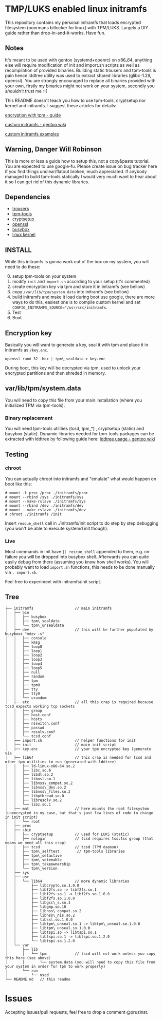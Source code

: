 # TMP/LUKS enabled linux initramfs

This repository contains my personal initramfs that loads encrypted filesystem (poormans bitlocker for linux) with TPM/LUKS.
Largely a DIY guide rather than drop-in-and-it-works. Have fun.

## Notes
It's meant to be used with gentoo (systemd+openrc) on x86\_64, anything else will require modification of init and import.sh scripts as well as recompilation of provided binaries.
Building static trousers and tpm-tools is pain hence lddtree utility was used to extract shared libraries (glibc-1.26, openssl).
You are strongly encouraged to replace all binaries provided with your own, firstly my binaries might not work on your system, secondly you _shouldn't_ trust me :-)

This README doesn't teach you how to use tpm-tools, cryptsetup nor kernel and initramfs. I suggest these articles for details:

[encryption with tpm - guide](https://pagefault.blog/2016/12/23/guide-encryption-with-tpm/)

[custom initramfs - gentoo wiki](https://wiki.gentoo.org/wiki/Custom\_Initramfs)

[custom initramfs examples](https://wiki.gentoo.org/wiki/Custom_Initramfs/Examples)

## Warning, Danger Will Robinson
This is more or less a guide how to setup this, not a copy&paste tutorial. You are expected to use google-fu.
Please create issue on bug tracker here if you find things unclear/flatout broken, much appreciated.
If anybody managed to build tpm-tools statically I would very much want to hear about it so I can get rid of this dynamic libraries.

## Dependencies
* [trousers](https://github.com/srajiv/trousers)
* [tpm-tools](https://github.com/srajiv/tpm-tools)
* [cryptsetup](https://gitlab.com/cryptsetup/cryptsetup)
* [openssl](https://www.openssl.org/)
* [busybox](https://busybox.net/)
* [linux kernel](https://www.kernel.org)

## INSTALL
While this initramfs is gonna work out of the box on my system, you will need to do these:

0) setup tpm-tools on your system
1) modify `init` and `import.sh` according to your setup (it's commented)
2) create encryption key via tpm and store it in initramfs (see bellow)
3) copy `/var/lib/tpm/system.data` into initramfs (see bollow)
4) build initramfs and make it load during boot
    use google, there are more ways to do this, 
    easiest one is to compile custom kernel and set `CONFIG_INITRAMFS_SOURCE="/usr/src/initramfs`.
5) Test
6) Boot

## Encryption key

Basically you will want to generate a key, seal it with tpm and place it in initramfs as `/key.enc`.

```openssl rand 32 -hex | tpm\_sealdata > key.enc```

During boot, this key will be decrypted via tpm, used to unlock your encrypted partitions and then shreded in memory.

## var/lib/tpm/system.data

You will need to copy this file from your main installation (where you initialized TPM via tpm-tools).

### Binary replacement
You will need tpm-tools utilities (tcsd, tpm\_*) , cryptsetup (static) and busybox (static).
Dynamic libraries needed for tpm-tools packages can be extracted with lddtree by following guide here:
[lddtree usage - gentoo wiki](https://wiki.gentoo.org/wiki/Custom_Initramfs#lddtree)


## Testing
### chroot
You can actually chroot into initramfs and "emulate" what would happen on boot like this:
```
# mount -t proc /proc ./initramfs/proc
# mount --rbind /sys ./initramfs/sys
# mount --make-rslave ./initramfs/sys
# mount --rbind /dev ./initramfs/dev
# mount --make-rslave ./initramfs/dev
# chroot ./initramfs /init
```
Insert `rescue_shell` call in ./initramfs/init script to do step by step debugging (you won't be able to execute systemd init though).

### Live
Most commands in init have `|| rescue_shell` appended to them, e.g. on failure you will be dropped into busybox shell.
Afterwards you can quite easily debug from there (assuming you know how shell works). 
You will probably want to load `import.sh` functions, this needs to be done manually via `. import.sh`.

Feel free to experiment with initramfs/init script.

## Tree
```
├── initramfs                   // main initramfs
│   ├── bin
│   │   ├── busybox
│   │   ├── tpm\_sealdata
│   │   └── tpm\_unsealdata
│   ├── dev                     // this will be further populated by busyboxs "mdev -s"
│   │   ├── console
│   │   ├── kmsg
│   │   ├── loop0
│   │   ├── loop1
│   │   ├── loop2
│   │   ├── loop3
│   │   ├── loop4
│   │   ├── loop5
│   │   ├── null
│   │   ├── random
│   │   ├── tpm
│   │   ├── tpm0
│   │   ├── tty
│   │   ├── tty0
│   │   └── urandom
│   ├── etc                     // all this crap is required because tcsd expects working tcp sockets
│   │   ├── group
│   │   ├── host.conf
│   │   ├── hosts
│   │   ├── nsswitch.conf
│   │   ├── passwd
│   │   ├── resolv.conf
│   │   └── tcsd.conf
│   ├── import.sh               // helper functions for init
│   ├── init                    // main init script
│   ├── key.enc                 // your tpm encrypted key (generate via 
│   ├── lib64                   // this crap is needed for tcsd and other tpm utilities to run (generated with lddtree)
│   │   ├── ld-linux-x86-64.so.2
│   │   ├── libc.so.6
│   │   ├── libdl.so.2
│   │   ├── libnsl.so.1
│   │   ├── libnss\_compat.so.2
│   │   ├── libnss\_dns.so.2
│   │   ├── libnss\_files.so.2
│   │   ├── libpthread.so.0
│   │   ├── libresolv.so.2
│   │   └── libz.so.1
│   ├── mnt                     // here mounts the root filesystem (unencrypted in my case, but that's just few lines of code to change in init script)
│   │   └── root
│   ├── proc
│   ├── sbin
│   │   ├── cryptsetup          // used for LUKS (static)
│   │   ├── nologin             // tcsd requires tss:tss group (that means we need all this crap)
│   │   ├── tcsd                // tcsd (TPM daemon)
│   │   ├── tpm\_selftest        // tpm-tools libraries
│   │   ├── tpm\_setactive
│   │   ├── tpm\_setenable
│   │   ├── tpm\_takeownership
│   │   └── tpm\_version
│   ├── sys
│   ├── usr
│   │   └── lib64               // more dynamic libraries
│   │       ├── libcrypto.so.1.0.0
│   │       ├── libf2fs.so -> libf2fs.so.1
│   │       ├── libf2fs.so.1 -> libf2fs.so.1.0.0
│   │       ├── libf2fs.so.1.0.0
│   │       ├── libgcc\_s.so.1
│   │       ├── libgmp.so.10
│   │       ├── libnss\_compat.so.2
│   │       ├── libnss\_nis.so.2
│   │       ├── libssl.so.1.0.0
│   │       ├── libtpm\_unseal.so.1 -> libtpm\_unseal.so.1.0.0
│   │       ├── libtpm\_unseal.so.1.0.0
│   │       ├── libtspi.so -> libtspi.so.1
│   │       ├── libtspi.so.1 -> libtspi.so.1.2.0
│   │       └── libtspi.so.1.2.0
│   └── var
│       ├── lib
│       │   └── tpm             // tscd will not work unless you copy this here (see above)
│       │       └── system.data (you will need to copy this file from your system in order for tpm to work properly)
│       └── run
│           └── nscd
└── README.md   // this readme
```

# Issues
Accepting issues/pull requests, feel free to drop a comment @pruzinat.

